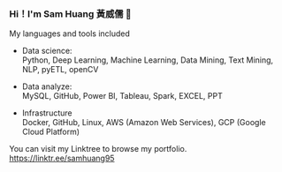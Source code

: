 ### Hi！I'm Sam Huang 黃威儒 👋
My languages and tools included
* Data science:<br>
Python, Deep Learning, Machine Learning, Data Mining, Text Mining, NLP, pyETL, openCV

* Data analyze:<br>
MySQL, GitHub, Power BI, Tableau, Spark, EXCEL, PPT

* Infrastructure<br>
Docker, GitHub, Linux, AWS (Amazon Web Services), GCP (Google Cloud Platform)

You can visit my Linktree to browse my portfolio.
https://linktr.ee/samhuang95

<!--
**samhuang95/samhuang95** is a ✨ _special_ ✨ repository because its `README.md` (this file) appears on your GitHub profile.

Here are some ideas to get you started:

- 🔭 I’m currently working on ...
- 🌱 I’m currently learning ...
- 👯 I’m looking to collaborate on ...
- 🤔 I’m looking for help with ...
- 💬 Ask me about ...
- 📫 How to reach me: ...
- 😄 Pronouns: ...
- ⚡ Fun fact: ...
-->
